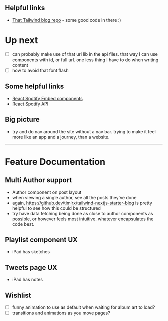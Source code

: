## Helpful links
- [That Tailwind blog repo](https://github.com/timlrx/tailwind-nextjs-starter-blog) - some good code in there :)

# Up next
- [ ] can probably make use of that uri lib in the api files. that way I can use components with id, or full url. one less thing I have to do when writing content
- [ ] how to avoid that font flash

## Some helpful links
- [React Spotify Embed components](https://github.com/ctjlewis/react-spotify-embed)
- [React Spotify API](https://github.com/idanlo/react-spotify-api)

## Big picture
- try and do nav around the site without a nav bar. trying to make it feel more like an app and a journey, than a website.

---
# Feature Documentation

## Multi Author support 
- Author component on post layout
- when viewing a single author, see all the posts they've done
- again, https://github.dev/timlrx/tailwind-nextjs-starter-blog is pretty helpful to see how this could be structured
- try have data fetching being done as close to author components as possible, or however feels most intuitive. whatever encapsulates the code best.

## Playlist component UX
- iPad has sketches

## Tweets page UX
- iPad has notes

## Wishlist
- [ ] funny animation to use as default when waiting for album art to load?
- [ ] transitions and animations as you move pages?
